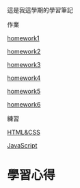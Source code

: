 這是我這學期的學習筆記<p>
作業
  
[homework1](https://github.com/kalen2019/homework/tree/master/homework1)<p>
[homework2](https://github.com/kalen2019/homework/tree/master/homework2)<p>
[homework3](https://github.com/kalen2019/homework/tree/master/homework3)<p>
[homework4](https://github.com/kalen2019/homework/tree/master/homework4)<p>
[homework5](https://github.com/kalen2019/homework/tree/master/homework5)<p>
[homework6](https://github.com/kalen2019/homework/tree/master/homework6)<p>
練習
 
[HTML&CSS](https://github.com/kalen2019/Learnning/tree/master/Html%26Css)<p>
[JavaScript](https://github.com/kalen2019/Learnning/tree/master/JavaScript)<p>


<h1>學習心得<h1>
